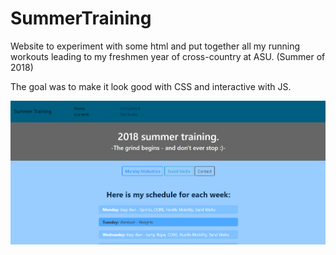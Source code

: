 # SummerTraining
Website to experiment with some html and put together all my running workouts leading to my freshmen year of cross-country at ASU. (Summer of 2018)

The goal was to make it look good with CSS and interactive with JS.

![Main Screen](https://github.com/jdicke/SummerTraining/blob/master/images/main_screen.png)
